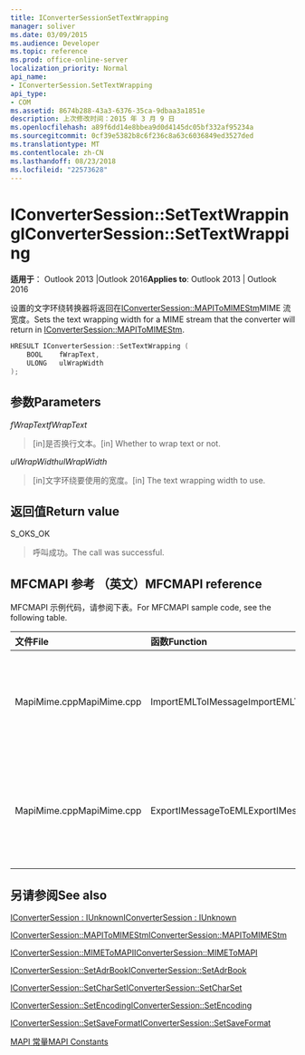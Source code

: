```yaml
---
title: IConverterSessionSetTextWrapping
manager: soliver
ms.date: 03/09/2015
ms.audience: Developer
ms.topic: reference
ms.prod: office-online-server
localization_priority: Normal
api_name:
- IConverterSession.SetTextWrapping
api_type:
- COM
ms.assetid: 8674b288-43a3-6376-35ca-9dbaa3a1851e
description: 上次修改时间：2015 年 3 月 9 日
ms.openlocfilehash: a89f6dd14e8bbea9d0d4145dc05bf332af95234a
ms.sourcegitcommit: 0cf39e5382b8c6f236c8a63c6036849ed3527ded
ms.translationtype: MT
ms.contentlocale: zh-CN
ms.lasthandoff: 08/23/2018
ms.locfileid: "22573628"
---
```

# <a name="iconvertersessionsettextwrapping"></a><span data-ttu-id="ae656-103">IConverterSession::SetTextWrapping</span><span class="sxs-lookup"><span data-stu-id="ae656-103">IConverterSession::SetTextWrapping</span></span>

  
  
<span data-ttu-id="ae656-104">**适用于**： Outlook 2013 |Outlook 2016</span><span class="sxs-lookup"><span data-stu-id="ae656-104">**Applies to**: Outlook 2013 | Outlook 2016</span></span> 
  
<span data-ttu-id="ae656-105">设置的文字环绕转换器将返回在[IConverterSession::MAPIToMIMEStm](iconvertersession-mapitomimestm.md)MIME 流宽度。</span><span class="sxs-lookup"><span data-stu-id="ae656-105">Sets the text wrapping width for a MIME stream that the converter will return in [IConverterSession::MAPIToMIMEStm](iconvertersession-mapitomimestm.md).</span></span>
  
```cpp
HRESULT IConverterSession::SetTextWrapping ( 
    BOOL    fWrapText, 
    ULONG   ulWrapWidth 
);
```

## <a name="parameters"></a><span data-ttu-id="ae656-106">参数</span><span class="sxs-lookup"><span data-stu-id="ae656-106">Parameters</span></span>

 <span data-ttu-id="ae656-107">*fWrapText*</span><span class="sxs-lookup"><span data-stu-id="ae656-107">*fWrapText*</span></span> 
  
> <span data-ttu-id="ae656-108">[in]是否换行文本。</span><span class="sxs-lookup"><span data-stu-id="ae656-108">[in] Whether to wrap text or not.</span></span>
    
 <span data-ttu-id="ae656-109">*ulWrapWidth*</span><span class="sxs-lookup"><span data-stu-id="ae656-109">*ulWrapWidth*</span></span> 
  
> <span data-ttu-id="ae656-110">[in]文字环绕要使用的宽度。</span><span class="sxs-lookup"><span data-stu-id="ae656-110">[in] The text wrapping width to use.</span></span>
    
## <a name="return-value"></a><span data-ttu-id="ae656-111">返回值</span><span class="sxs-lookup"><span data-stu-id="ae656-111">Return value</span></span>

<span data-ttu-id="ae656-112">S_OK</span><span class="sxs-lookup"><span data-stu-id="ae656-112">S_OK</span></span>
  
> <span data-ttu-id="ae656-113">呼叫成功。</span><span class="sxs-lookup"><span data-stu-id="ae656-113">The call was successful.</span></span>
    
## <a name="mfcmapi-reference"></a><span data-ttu-id="ae656-114">MFCMAPI 参考 （英文）</span><span class="sxs-lookup"><span data-stu-id="ae656-114">MFCMAPI reference</span></span>

<span data-ttu-id="ae656-115">MFCMAPI 示例代码，请参阅下表。</span><span class="sxs-lookup"><span data-stu-id="ae656-115">For MFCMAPI sample code, see the following table.</span></span>
  
|<span data-ttu-id="ae656-116">**文件**</span><span class="sxs-lookup"><span data-stu-id="ae656-116">**File**</span></span>|<span data-ttu-id="ae656-117">**函数**</span><span class="sxs-lookup"><span data-stu-id="ae656-117">**Function**</span></span>|<span data-ttu-id="ae656-118">**Comment**</span><span class="sxs-lookup"><span data-stu-id="ae656-118">**Comment**</span></span>|
|:-----|:-----|:-----|
|<span data-ttu-id="ae656-119">MapiMime.cpp</span><span class="sxs-lookup"><span data-stu-id="ae656-119">MapiMime.cpp</span></span>  <br/> |<span data-ttu-id="ae656-120">ImportEMLToIMessage</span><span class="sxs-lookup"><span data-stu-id="ae656-120">ImportEMLToIMessage</span></span>  <br/> |<span data-ttu-id="ae656-121">MFCMAPI 使用 MimeToMAPI 将 EML 文件转换为 MAPI 邮件。</span><span class="sxs-lookup"><span data-stu-id="ae656-121">MFCMAPI uses MimeToMAPI to convert an EML file to a MAPI message.</span></span>  <br/> |
|<span data-ttu-id="ae656-122">MapiMime.cpp</span><span class="sxs-lookup"><span data-stu-id="ae656-122">MapiMime.cpp</span></span>  <br/> |<span data-ttu-id="ae656-123">ExportIMessageToEML</span><span class="sxs-lookup"><span data-stu-id="ae656-123">ExportIMessageToEML</span></span>  <br/> |<span data-ttu-id="ae656-124">MFCMAPI 使用 MAPIToMIMEStm 将转换为 EML 文件的 MAPI 邮件。</span><span class="sxs-lookup"><span data-stu-id="ae656-124">MFCMAPI uses MAPIToMIMEStm to convert a MAPI message to an EML file.</span></span>  <br/> |
   
## <a name="see-also"></a><span data-ttu-id="ae656-125">另请参阅</span><span class="sxs-lookup"><span data-stu-id="ae656-125">See also</span></span>



[<span data-ttu-id="ae656-126">IConverterSession : IUnknown</span><span class="sxs-lookup"><span data-stu-id="ae656-126">IConverterSession : IUnknown</span></span>](iconvertersessioniunknown.md)
  
[<span data-ttu-id="ae656-127">IConverterSession::MAPIToMIMEStm</span><span class="sxs-lookup"><span data-stu-id="ae656-127">IConverterSession::MAPIToMIMEStm</span></span>](iconvertersession-mapitomimestm.md)
  
[<span data-ttu-id="ae656-128">IConverterSession::MIMEToMAPI</span><span class="sxs-lookup"><span data-stu-id="ae656-128">IConverterSession::MIMEToMAPI</span></span>](iconvertersession-mimetomapi.md)
  
[<span data-ttu-id="ae656-129">IConverterSession::SetAdrBook</span><span class="sxs-lookup"><span data-stu-id="ae656-129">IConverterSession::SetAdrBook</span></span>](iconvertersession-setadrbook.md)
  
[<span data-ttu-id="ae656-130">IConverterSession::SetCharSet</span><span class="sxs-lookup"><span data-stu-id="ae656-130">IConverterSession::SetCharSet</span></span>](iconvertersession-setcharset.md)
  
[<span data-ttu-id="ae656-131">IConverterSession::SetEncoding</span><span class="sxs-lookup"><span data-stu-id="ae656-131">IConverterSession::SetEncoding</span></span>](iconvertersession-setencoding.md)
  
[<span data-ttu-id="ae656-132">IConverterSession::SetSaveFormat</span><span class="sxs-lookup"><span data-stu-id="ae656-132">IConverterSession::SetSaveFormat</span></span>](iconvertersession-setsaveformat.md)


[<span data-ttu-id="ae656-133">MAPI 常量</span><span class="sxs-lookup"><span data-stu-id="ae656-133">MAPI Constants</span></span>](mapi-constants.md)

